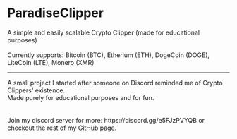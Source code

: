 # ParadiseClipper
A simple and easily scalable Crypto Clipper (made for educational purposes)
<br>
<br>
Currently supports: Bitcoin (BTC), Etherium (ETH), DogeCoin (DOGE), LiteCoin (LTE), Monero (XMR)
<hr>
A small project I started after someone on Discord reminded me of Crypto Clippers' existence.
<br>
Made purely for educational purposes and for fun.
<br>
<br>
<br>
Join my discord server for more: https://discord.gg/e5FJzPVYQB
or checkout the rest of my GitHub page.
